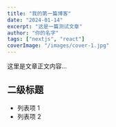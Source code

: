 ```yaml
---
title: "我的第一篇博客"
date: "2024-01-14"
excerpt: "这是一篇测试文章"
author: "你的名字"
tags: ["nextjs", "react"]
coverImage: "/images/cover-1.jpg"
---
```


这里是文章正文内容...

## 二级标题

- 列表项 1
- 列表项 2